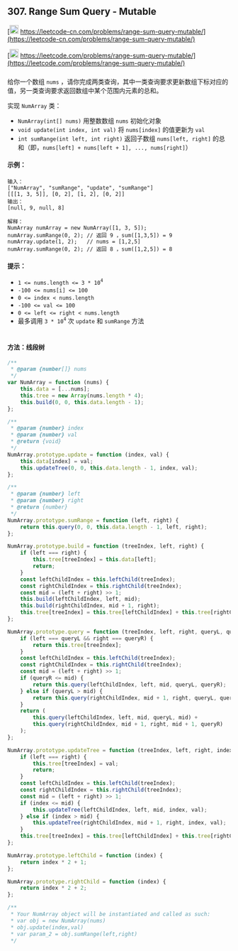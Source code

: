 ## 307. Range Sum Query - Mutable

[<img src="https://static.leetcode-cn.com/cn-mono-assets/production/assets/logo-dark-cn.c42314a8.svg" height="20" /> https://leetcode-cn.com/problems/range-sum-query-mutable/](https://leetcode-cn.com/problems/range-sum-query-mutable/)

[<img src="https://assets.leetcode.com/static_assets/public/webpack_bundles/images/logo-dark.e99485d9b.svg" height="20"/> https://leetcode.com/problems/range-sum-query-mutable/](https://leetcode.com/problems/range-sum-query-mutable/)

###

给你一个数组 `nums` ，请你完成两类查询，其中一类查询要求更新数组下标对应的值，另一类查询要求返回数组中某个范围内元素的总和。

实现 `NumArray` 类：

-   `NumArray(int[] nums)` 用整数数组 `nums` 初始化对象
-   `void update(int index, int val)` 将 `nums[index]` 的值更新为 `val`
-   `int sumRange(int left, int right)` 返回子数组 `nums[left, right]` 的总和（即，`nums[left] + nums[left + 1], ..., nums[right]`）

#### 示例：

```
输入：
["NumArray", "sumRange", "update", "sumRange"]
[[[1, 3, 5]], [0, 2], [1, 2], [0, 2]]
输出：
[null, 9, null, 8]

解释：
NumArray numArray = new NumArray([1, 3, 5]);
numArray.sumRange(0, 2); // 返回 9 ，sum([1,3,5]) = 9
numArray.update(1, 2);   // nums = [1,2,5]
numArray.sumRange(0, 2); // 返回 8 ，sum([1,2,5]) = 8
```

#### 提示：

-   `1 <= nums.length <= 3 * 10`<sup>`4`</sup>
-   `-100 <= nums[i] <= 100`
-   `0 <= index < nums.length`
-   `-100 <= val <= 100`
-   `0 <= left <= right < nums.length`
-   最多调用 `3 * 10`<sup>`4`</sup> 次 `update` 和 `sumRange` 方法

#

#### 方法：线段树

```js
/**
 * @param {number[]} nums
 */
var NumArray = function (nums) {
    this.data = [...nums];
    this.tree = new Array(nums.length * 4);
    this.build(0, 0, this.data.length - 1);
};

/**
 * @param {number} index
 * @param {number} val
 * @return {void}
 */
NumArray.prototype.update = function (index, val) {
    this.data[index] = val;
    this.updateTree(0, 0, this.data.length - 1, index, val);
};

/**
 * @param {number} left
 * @param {number} right
 * @return {number}
 */
NumArray.prototype.sumRange = function (left, right) {
    return this.query(0, 0, this.data.length - 1, left, right);
};

NumArray.prototype.build = function (treeIndex, left, right) {
    if (left === right) {
        this.tree[treeIndex] = this.data[left];
        return;
    }
    const leftChildIndex = this.leftChild(treeIndex);
    const rightChildIndex = this.rightChild(treeIndex);
    const mid = (left + right) >> 1;
    this.build(leftChildIndex, left, mid);
    this.build(rightChildIndex, mid + 1, right);
    this.tree[treeIndex] = this.tree[leftChildIndex] + this.tree[rightChildIndex];
};

NumArray.prototype.query = function (treeIndex, left, right, queryL, queryR) {
    if (left === queryL && right === queryR) {
        return this.tree[treeIndex];
    }
    const leftChildIndex = this.leftChild(treeIndex);
    const rightChildIndex = this.rightChild(treeIndex);
    const mid = (left + right) >> 1;
    if (queryR <= mid) {
        return this.query(leftChildIndex, left, mid, queryL, queryR);
    } else if (queryL > mid) {
        return this.query(rightChildIndex, mid + 1, right, queryL, queryR);
    }
    return (
        this.query(leftChildIndex, left, mid, queryL, mid) +
        this.query(rightChildIndex, mid + 1, right, mid + 1, queryR)
    );
};

NumArray.prototype.updateTree = function (treeIndex, left, right, index, val) {
    if (left === right) {
        this.tree[treeIndex] = val;
        return;
    }
    const leftChildIndex = this.leftChild(treeIndex);
    const rightChildIndex = this.rightChild(treeIndex);
    const mid = (left + right) >> 1;
    if (index <= mid) {
        this.updateTree(leftChildIndex, left, mid, index, val);
    } else if (index > mid) {
        this.updateTree(rightChildIndex, mid + 1, right, index, val);
    }
    this.tree[treeIndex] = this.tree[leftChildIndex] + this.tree[rightChildIndex];
};

NumArray.prototype.leftChild = function (index) {
    return index * 2 + 1;
};

NumArray.prototype.rightChild = function (index) {
    return index * 2 + 2;
};

/**
 * Your NumArray object will be instantiated and called as such:
 * var obj = new NumArray(nums)
 * obj.update(index,val)
 * var param_2 = obj.sumRange(left,right)
 */
```
